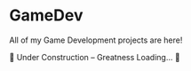# GameDev
All of my Game Development projects are here!

🚧 Under Construction – Greatness Loading... 🚀
